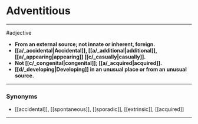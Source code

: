 # Adventitious
---
#adjective
- **From an external source; not innate or inherent, foreign.**
- **[[a/_accidental|Accidental]], [[a/_additional|additional]], [[a/_appearing|appearing]] [[c/_casually|casually]].**
- **Not [[c/_congenital|congenital]]; [[a/_acquired|acquired]].**
- **[[d/_developing|Developing]] in an unusual place or from an unusual source.**
---
### Synonyms
- [[accidental]], [[spontaneous]], [[sporadic]], [[extrinsic]], [[acquired]]
---
